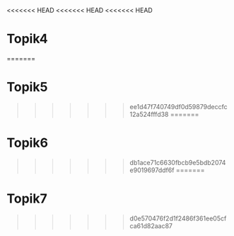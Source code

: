 <<<<<<< HEAD
<<<<<<< HEAD
<<<<<<< HEAD
# Topik4
=======
# Topik5
>>>>>>> ee1d47f740749df0d59879deccfc12a524fffd38
=======
# Topik6
>>>>>>> db1ace71c6630fbcb9e5bdb2074e9019697ddf6f
=======
# Topik7
>>>>>>> d0e570476f2d1f2486f361ee05cfca61d82aac87

